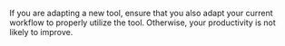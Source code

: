 If you are adapting a new tool, ensure that you also adapt your current workflow to properly utilize the tool. Otherwise, your productivity is not likely to improve.